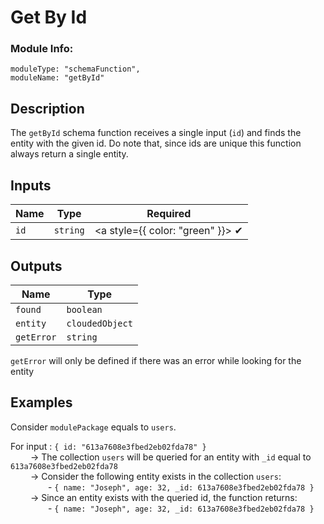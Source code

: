 # Get By Id
### Module Info: 
```
moduleType: "schemaFunction",
moduleName: "getById"
```

## Description
The `getById` schema function receives a single input (`id`) and finds the entity with the given id. Do note that, since ids are unique this function always return a single entity.

## Inputs
| Name | Type | Required
|------|------|:-----:|
| `id` | `string` | <a style={{ color: "green" }}> ✔ </a>


## Outputs
| Name | Type |
| ------ | ------ |
| `found` | `boolean` |
| `entity` | `cloudedObject` |
| `getError` | `string` |


`getError` will only be defined if there was an error while looking for the entity

## Examples
Consider `modulePackage` equals to `users`.

For input : `{ id: "613a7608e3fbed2eb02fda78" }`  
&emsp;&emsp; → The collection `users` will be queried for an entity with `_id` equal to `613a7608e3fbed2eb02fda78`  
&emsp;&emsp; → Consider the following entity exists in the collection `users`:  
&emsp;&emsp;&emsp;&emsp; - `{ name: "Joseph", age: 32, _id: 613a7608e3fbed2eb02fda78 }`  
&emsp;&emsp; → Since an entity exists with the queried id, the function returns:  
&emsp;&emsp;&emsp;&emsp; - `{ name: "Joseph", age: 32, _id: 613a7608e3fbed2eb02fda78 }`

